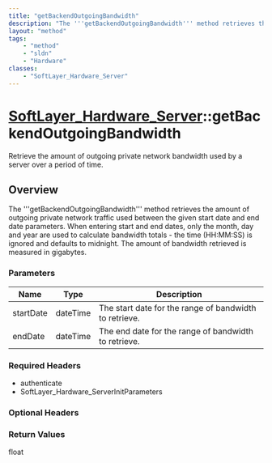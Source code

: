 ```yaml
---
title: "getBackendOutgoingBandwidth"
description: "The '''getBackendOutgoingBandwidth''' method retrieves the amount of outgoing private network traffic used between the g... "
layout: "method"
tags:
    - "method"
    - "sldn"
    - "Hardware"
classes:
    - "SoftLayer_Hardware_Server"
---
```

# [SoftLayer_Hardware_Server](/reference/services/SoftLayer_Hardware_Server)::getBackendOutgoingBandwidth

Retrieve the amount of outgoing private network bandwidth used by a server over a period of time. 


## Overview 
The '''getBackendOutgoingBandwidth''' method retrieves the amount of outgoing private network traffic used between the given start date and end date parameters. When entering start and end dates, only the month, day and year are used to calculate bandwidth totals - the time (HH:MM:SS) is ignored and defaults to midnight. The amount of bandwidth retrieved is measured in gigabytes. 

### Parameters 
|Name | Type | Description |
| --- | --- | --- |
|startDate| dateTime| The start date for the range of bandwidth to retrieve.|
|endDate| dateTime| The end date for the range of bandwidth to retrieve.|


### Required Headers
* authenticate
* SoftLayer_Hardware_ServerInitParameters

### Optional Headers

### Return Values
float

